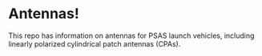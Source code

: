 # Antennas!

This repo has information on antennas for PSAS launch vehicles, including linearly polarized cylindrical patch antennas (CPAs).


